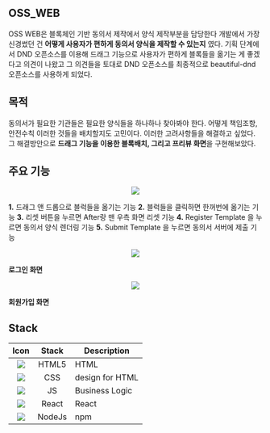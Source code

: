 



## OSS_WEB
OSS WEB은 블록체인 기반 동의서 제작에서 양식 제작부분을 담당한다 개발에서 가장 신경썼던 건 **어떻게 사용자가 편하게 동의서 양식을 제작할 수 있는지** 였다. 기획 단계에서 DND 오픈소스를 이용해 드래그 기능으로 사용자가 편하게 블록들을 옮기는 게 좋겠다고 의견이 나왔고 그 의견들을 토대로 DND 오픈소스를 최종적으로 beautiful-dnd 오픈소스를 사용하게 되었다. 
## 목적
동의서가 필요한 기관들은 필요한 양식들을 하나하나 찾아봐야 한다. 어떻게 책임조항, 안전수칙 이러한 것들을 배치할지도 고민이다. 
이러한 고려사항들을 해결하고 싶었다. 그 해결방안으로 **드래그 기능을 이용한 블록배치, 그리고 프리뷰 화면**을 구현해보았다. 
## 주요 기능


 <p align="center"> <img src="https://github.com/2023-oss/OSS-ISSUER/assets/102888719/6828fb42-856e-4f2a-8ae7-d70669edac10"> </p>
 

 **1.** 드래그 앤 드롭으로 블럭들을 옮기는 기능
 **2.** 블럭들을 클릭하면 한꺼번에 옮기는 기능
 **3.** 리셋 버튼을 누르면 After랑 맨 우측 화면 리셋 기능
 **4.** Register Template 을 누르면 동의서 양식 렌더링 기능
 **5.** Submit Template 을 누르면 동의서 서버에 제출 기능
 
<p align="center"> <img src="https://github.com/2023-oss/OSS-WEB/assets/102888719/8860667d-b3be-4039-a3b8-45e3259ad3ac"> </p>

**로그인 화면**

<p align="center"> <img src="https://github.com/2023-oss/OSS-WEB/assets/102888719/8860667d-b3be-4039-a3b8-45e3259ad3ac"> </p>

**회원가입 화면**



## Stack
|                             Icon                              |   Stack   | Description                                      |
| :-----------------------------------------------------------: | :-------: | ------------------------------------------------ |
| <img src="https://img.shields.io/badge/HTML5-E34F26?style=flat-square&logo=html5&logoColor=white"/>    |  HTML5   | HTML                               |
|  <img src="https://img.shields.io/badge/CSS3-1572B6?style=flat-square&logo=css3&logoColor=white"/>  |  CSS  |  design for HTML  
|  <img src="https://img.shields.io/badge/JavaScript-F7DF1E?style=flat-square&logo=javascript&logoColor=black"/>  |  JS   | Business Logic        
| <img src="https://img.shields.io/badge/React-61DAFB?style=flat-square&logo=React&logoColor=black"/>|  React   | React
| <img src="https://img.shields.io/badge/Node.js-339933?style=flat-square&logo=Node.js&logoColor=white"/>|  NodeJs  | npm


